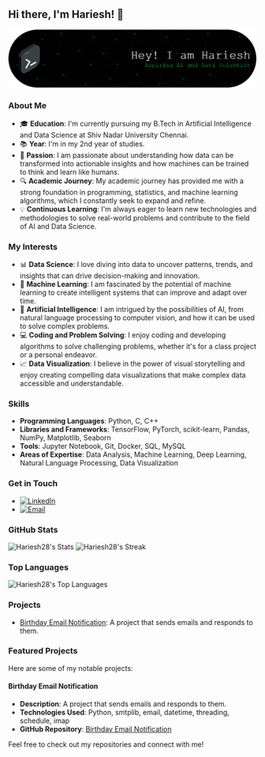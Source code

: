## Hi there, I'm Hariesh! 👋

![Banner](https://github.com/Hariesh28/Hariesh28/blob/main/github-header-image.png)

### About Me
- 🎓 **Education**: I'm currently pursuing my B.Tech in Artificial Intelligence and Data Science at Shiv Nadar University Chennai.
- 📚 **Year**: I'm in my 2nd year of studies.
- 🧠 **Passion**: I am passionate about understanding how data can be transformed into actionable insights and how machines can be trained to think and learn like humans.
- 🔍 **Academic Journey**: My academic journey has provided me with a strong foundation in programming, statistics, and machine learning algorithms, which I constantly seek to expand and refine.
- 💡 **Continuous Learning**: I'm always eager to learn new technologies and methodologies to solve real-world problems and contribute to the field of AI and Data Science.

### My Interests
- 📊 **Data Science**: I love diving into data to uncover patterns, trends, and insights that can drive decision-making and innovation.
- 🤖 **Machine Learning**: I am fascinated by the potential of machine learning to create intelligent systems that can improve and adapt over time.
- 🧠 **Artificial Intelligence**: I am intrigued by the possibilities of AI, from natural language processing to computer vision, and how it can be used to solve complex problems.
- 💻 **Coding and Problem Solving**: I enjoy coding and developing algorithms to solve challenging problems, whether it's for a class project or a personal endeavor.
- 📈 **Data Visualization**: I believe in the power of visual storytelling and enjoy creating compelling data visualizations that make complex data accessible and understandable.

### Skills
- **Programming Languages**: Python, C, C++
- **Libraries and Frameworks**: TensorFlow, PyTorch, scikit-learn, Pandas, NumPy, Matplotlib, Seaborn
- **Tools**: Jupyter Notebook, Git, Docker, SQL, MySQL
- **Areas of Expertise**: Data Analysis, Machine Learning, Deep Learning, Natural Language Processing, Data Visualization

### Get in Touch
- [![LinkedIn](https://img.shields.io/badge/LinkedIn-0077B5?style=for-the-badge&logo=linkedin&logoColor=white)](https://www.linkedin.com/in/hariesh-r-1104312b3/)
- [![Email](https://img.shields.io/badge/Email-D14836?style=for-the-badge&logo=gmail&logoColor=white)](mailto:hariesh28606@gmail.com)

### GitHub Stats
![Hariesh28's Stats](https://github-readme-stats.vercel.app/api?username=Hariesh28&theme=chartreuse-dark&show_icons=true&hide_border=false&count_private=true)
![Hariesh28's Streak](https://github-readme-streak-stats.herokuapp.com/?user=Hariesh28&theme=chartreuse-dark&hide_border=false)

### Top Languages
![Hariesh28's Top Languages](https://github-readme-stats.vercel.app/api/top-langs/?username=Hariesh28&theme=chartreuse-dark&show_icons=true&hide_border=false&layout=compact)

### Projects
- [Birthday Email Notification](https://github.com/Hariesh28/birthday-email-notification): A project that sends emails and responds to them.

### Featured Projects
Here are some of my notable projects:

#### Birthday Email Notification
- **Description**: A project that sends emails and responds to them.
- **Technologies Used**: Python, smtplib, email, datetime, threading, schedule, imap
- **GitHub Repository**: [Birthday Email Notification](https://github.com/Hariesh28/birthday-email-notification)

Feel free to check out my repositories and connect with me!

